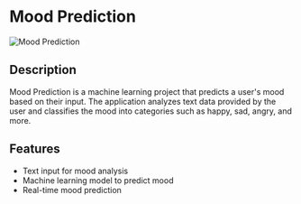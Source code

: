 # Mood Prediction

![Mood Prediction](link-to-your-screenshot)

## Description

Mood Prediction is a machine learning project that predicts a user's mood based on their input. The application analyzes text data provided by the user and classifies the mood into categories such as happy, sad, angry, and more.

## Features

- Text input for mood analysis
- Machine learning model to predict mood
- Real-time mood prediction


